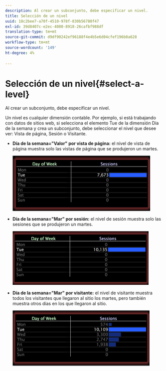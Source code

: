 ```yaml
---
description: Al crear un subconjunto, debe especificar un nivel.
title: Selección de un nivel
uuid: 18c2bee7-a70f-4510-978f-830b56780f47
exl-id: 39d8407c-e2ec-4080-8918-26cafbf988df
translation-type: tm+mt
source-git-commit: d9df90242ef96188f4e4b5e6d04cfef196b0a628
workflow-type: tm+mt
source-wordcount: '149'
ht-degree: 4%

---
```


# Selección de un nivel{#select-a-level}

Al crear un subconjunto, debe especificar un nivel.

Un nivel es cualquier dimensión contable. Por ejemplo, si está trabajando con datos de sitios web, si selecciona el elemento Tue de la dimensión Día de la semana y crea un subconjunto, debe seleccionar el nivel que desee ver: Vista de página, Sesión o Visitante.

* **Día de la semana=&quot;Valor&quot; por vista de página:** el nivel de vista de página muestra solo las vistas de página que se produjeron un martes.

   ![](assets/vis_Subset_byPageView.png)

* **Día de la semana=&quot;Mar&quot; por sesión:**  el nivel de sesión muestra solo las sesiones que se produjeron un martes.

   ![](assets/vis_Subset_bySession.png)

* **Día de la semana=&quot;Mar&quot; por visitante:** el nivel de visitante muestra todos los visitantes que llegaron al sitio los martes, pero también muestra otros días en los que llegaron al sitio.

   ![](assets/vis_Subset_byVisitor.png)
